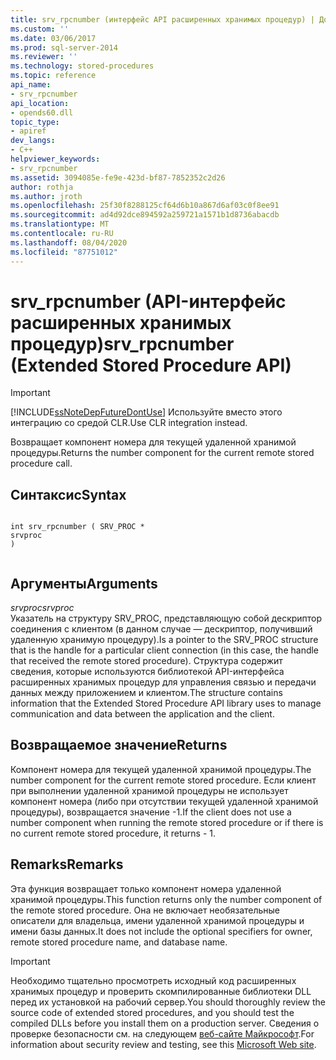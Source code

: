 ```yaml
---
title: srv_rpcnumber (интерфейс API расширенных хранимых процедур) | Документы Майкрософт
ms.custom: ''
ms.date: 03/06/2017
ms.prod: sql-server-2014
ms.reviewer: ''
ms.technology: stored-procedures
ms.topic: reference
api_name:
- srv_rpcnumber
api_location:
- opends60.dll
topic_type:
- apiref
dev_langs:
- C++
helpviewer_keywords:
- srv_rpcnumber
ms.assetid: 3094085e-fe9e-423d-bf87-7852352c2d26
author: rothja
ms.author: jroth
ms.openlocfilehash: 25f30f8288125cf64d6b10a867d6af03c0f8ee91
ms.sourcegitcommit: ad4d92dce894592a259721a1571b1d8736abacdb
ms.translationtype: MT
ms.contentlocale: ru-RU
ms.lasthandoff: 08/04/2020
ms.locfileid: "87751012"
---
```

# <a name="srv_rpcnumber-extended-stored-procedure-api"></a><span data-ttu-id="921e1-102">srv_rpcnumber (API-интерфейс расширенных хранимых процедур)</span><span class="sxs-lookup"><span data-stu-id="921e1-102">srv_rpcnumber (Extended Stored Procedure API)</span></span>
    
> [!IMPORTANT]  
>  [!INCLUDE[ssNoteDepFutureDontUse](../../includes/ssnotedepfuturedontuse-md.md)] <span data-ttu-id="921e1-103">Используйте вместо этого интеграцию со средой CLR.</span><span class="sxs-lookup"><span data-stu-id="921e1-103">Use CLR integration instead.</span></span>  
  
 <span data-ttu-id="921e1-104">Возвращает компонент номера для текущей удаленной хранимой процедуры.</span><span class="sxs-lookup"><span data-stu-id="921e1-104">Returns the number component for the current remote stored procedure call.</span></span>  
  
## <a name="syntax"></a><span data-ttu-id="921e1-105">Синтаксис</span><span class="sxs-lookup"><span data-stu-id="921e1-105">Syntax</span></span>  
  
```  
  
int srv_rpcnumber ( SRV_PROC *  
srvproc   
)  
  
```  
  
## <a name="arguments"></a><span data-ttu-id="921e1-106">Аргументы</span><span class="sxs-lookup"><span data-stu-id="921e1-106">Arguments</span></span>  
 <span data-ttu-id="921e1-107">*srvproc*</span><span class="sxs-lookup"><span data-stu-id="921e1-107">*srvproc*</span></span>  
 <span data-ttu-id="921e1-108">Указатель на структуру SRV_PROC, представляющую собой дескриптор соединения с клиентом (в данном случае — дескриптор, получивший удаленную хранимую процедуру).</span><span class="sxs-lookup"><span data-stu-id="921e1-108">Is a pointer to the SRV_PROC structure that is the handle for a particular client connection (in this case, the handle that received the remote stored procedure).</span></span> <span data-ttu-id="921e1-109">Структура содержит сведения, которые используются библиотекой API-интерфейса расширенных хранимых процедур для управления связью и передачи данных между приложением и клиентом.</span><span class="sxs-lookup"><span data-stu-id="921e1-109">The structure contains information that the Extended Stored Procedure API library uses to manage communication and data between the application and the client.</span></span>  
  
## <a name="returns"></a><span data-ttu-id="921e1-110">Возвращаемое значение</span><span class="sxs-lookup"><span data-stu-id="921e1-110">Returns</span></span>  
 <span data-ttu-id="921e1-111">Компонент номера для текущей удаленной хранимой процедуры.</span><span class="sxs-lookup"><span data-stu-id="921e1-111">The number component for the current remote stored procedure.</span></span> <span data-ttu-id="921e1-112">Если клиент при выполнении удаленной хранимой процедуры не использует компонент номера (либо при отсутствии текущей удаленной хранимой процедуры), возвращается значение -1.</span><span class="sxs-lookup"><span data-stu-id="921e1-112">If the client does not use a number component when running the remote stored procedure or if there is no current remote stored procedure, it returns - 1.</span></span>  
  
## <a name="remarks"></a><span data-ttu-id="921e1-113">Remarks</span><span class="sxs-lookup"><span data-stu-id="921e1-113">Remarks</span></span>  
 <span data-ttu-id="921e1-114">Эта функция возвращает только компонент номера удаленной хранимой процедуры.</span><span class="sxs-lookup"><span data-stu-id="921e1-114">This function returns only the number component of the remote stored procedure.</span></span> <span data-ttu-id="921e1-115">Она не включает необязательные описатели для владельца, имени удаленной хранимой процедуры и имени базы данных.</span><span class="sxs-lookup"><span data-stu-id="921e1-115">It does not include the optional specifiers for owner, remote stored procedure name, and database name.</span></span>  
  
> [!IMPORTANT]  
>  <span data-ttu-id="921e1-116">Необходимо тщательно просмотреть исходный код расширенных хранимых процедур и проверить скомпилированные библиотеки DLL перед их установкой на рабочий сервер.</span><span class="sxs-lookup"><span data-stu-id="921e1-116">You should thoroughly review the source code of extended stored procedures, and you should test the compiled DLLs before you install them on a production server.</span></span> <span data-ttu-id="921e1-117">Сведения о проверке безопасности см. на следующем [веб-сайте Майкрософт](https://go.microsoft.com/fwlink/?LinkID=54761&amp;clcid=0x409https://msdn.microsoft.com/security/).</span><span class="sxs-lookup"><span data-stu-id="921e1-117">For information about security review and testing, see this [Microsoft Web site](https://go.microsoft.com/fwlink/?LinkID=54761&amp;clcid=0x409https://msdn.microsoft.com/security/).</span></span>  
  
  
